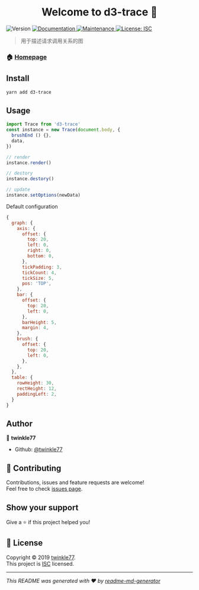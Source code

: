 <h1 align="center">Welcome to d3-trace 👋</h1>
<p>
  <img alt="Version" src="https://img.shields.io/badge/version-0.0.1-blue.svg?cacheSeconds=2592000" />
  <a href="https://github.com/twinkle77/d3-trace#readme" target="_blank">
    <img alt="Documentation" src="https://img.shields.io/badge/documentation-yes-brightgreen.svg" />
  </a>
  <a href="https://github.com/twinkle77/d3-trace/graphs/commit-activity" target="_blank">
    <img alt="Maintenance" src="https://img.shields.io/badge/Maintained%3F-yes-green.svg" />
  </a>
  <a href="https://github.com/twinkle77/d3-trace/blob/master/LICENSE" target="_blank">
    <img alt="License: ISC" src="https://img.shields.io/github/license/twinkle77/d3-trace" />
  </a>
</p>

> 用于描述请求调用关系的图

### 🏠 [Homepage](https://github.com/twinkle77/d3-trace#readme)

## Install

```sh
yarn add d3-trace
```

## Usage

```javascript
import Trace from 'd3-trace'
const instance = new Trace(document.body, {
  brushEnd () {},
  data,
})

// render
instance.render()

// destory
instance.destory()

// update
instance.setOptions(newData)
```

Default configuration

```javascript
{
  graph: {
    axis: {
      offset: {
        top: 20,
        left: 0,
        right: 0,
        bottom: 0,
      },
      tickPadding: 3,
      tickCount: 4,
      tickSize: 5,
      pos: 'TOP',
    },
    bar: {
      offset: {
        top: 20,
        left: 0,
      },
      barHeight: 5,
      margin: 4,
    },
    brush: {
      offset: {
        top: 20,
        left: 0,
      },
    },
  },
  table: {
    rowHeight: 30,
    rectHeight: 12,
    paddingLeft: 2,
  }
}
```



## Author

👤 **twinkle77**

* Github: [@twinkle77](https://github.com/twinkle77)

## 🤝 Contributing

Contributions, issues and feature requests are welcome!<br />Feel free to check [issues page](https://github.com/twinkle77/d3-trace/issues).

## Show your support

Give a ⭐️ if this project helped you!

## 📝 License

Copyright © 2019 [twinkle77](https://github.com/twinkle77).<br />
This project is [ISC](https://github.com/twinkle77/d3-trace/blob/master/LICENSE) licensed.

***
_This README was generated with ❤️ by [readme-md-generator](https://github.com/kefranabg/readme-md-generator)_
